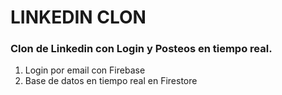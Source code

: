 # LINKEDIN CLON
<h3>Clon de Linkedin con Login y Posteos en tiempo real.</h3>

<ol>
<li>Login por email con Firebase</li>
<li>Base de datos en tiempo real en Firestore </li>
</ol>
